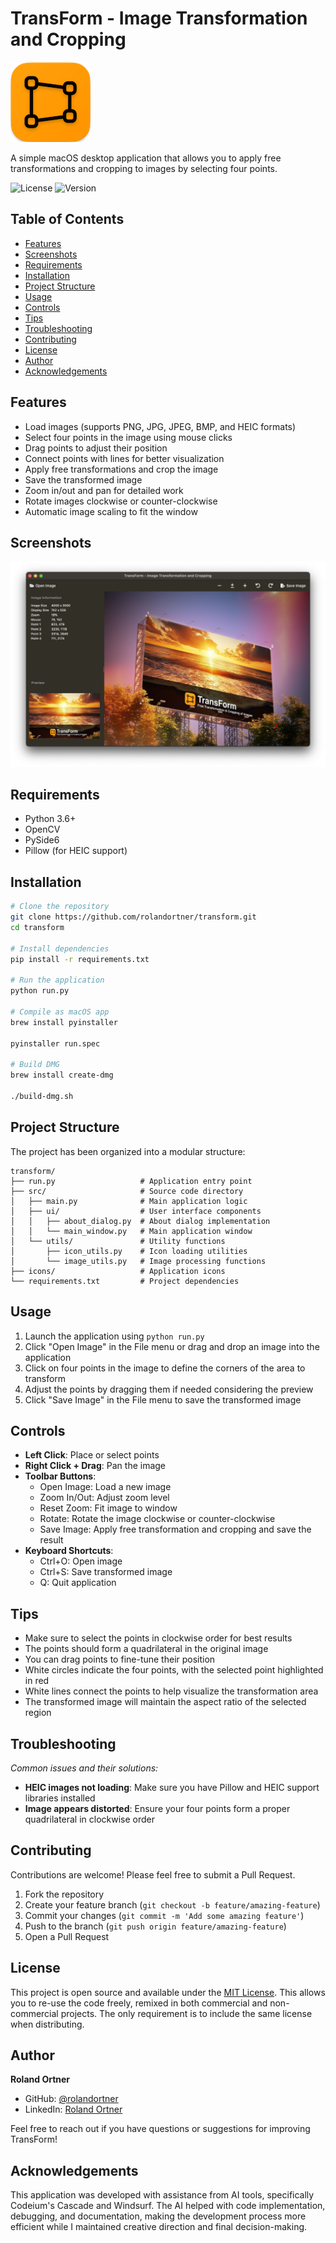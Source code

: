 # TransForm - Image Transformation and Cropping

![App Icon](images/app-icon.png)

A simple macOS desktop application that allows you to apply free transformations and cropping to images by selecting four points.

![License](https://img.shields.io/badge/license-MIT-blue.svg)
![Version](https://img.shields.io/badge/version-0.1-green.svg)

## Table of Contents
- [Features](#features)
- [Screenshots](#screenshots)
- [Requirements](#requirements)
- [Installation](#installation)
- [Project Structure](#project-structure)
- [Usage](#usage)
- [Controls](#controls)
- [Tips](#tips)
- [Troubleshooting](#troubleshooting)
- [Contributing](#contributing)
- [License](#license)
- [Author](#author)
- [Acknowledgements](#acknowledgements)

## Features

- Load images (supports PNG, JPG, JPEG, BMP, and HEIC formats)
- Select four points in the image using mouse clicks
- Drag points to adjust their position
- Connect points with lines for better visualization
- Apply free transformations and crop the image
- Save the transformed image
- Zoom in/out and pan for detailed work
- Rotate images clockwise or counter-clockwise
- Automatic image scaling to fit the window

## Screenshots

![Screenshot](images/screenshot.png)

## Requirements

- Python 3.6+
- OpenCV
- PySide6
- Pillow (for HEIC support)

## Installation

```bash
# Clone the repository
git clone https://github.com/rolandortner/transform.git
cd transform

# Install dependencies
pip install -r requirements.txt

# Run the application
python run.py

# Compile as macOS app
brew install pyinstaller

pyinstaller run.spec

# Build DMG
brew install create-dmg

./build-dmg.sh
```

## Project Structure

The project has been organized into a modular structure:

```
transform/
├── run.py                   # Application entry point
├── src/                     # Source code directory
│   ├── main.py              # Main application logic
│   ├── ui/                  # User interface components
│   │   ├── about_dialog.py  # About dialog implementation
│   │   └── main_window.py   # Main application window
│   └── utils/               # Utility functions
│       ├── icon_utils.py    # Icon loading utilities
│       └── image_utils.py   # Image processing functions
├── icons/                   # Application icons
└── requirements.txt         # Project dependencies
```

## Usage

1. Launch the application using `python run.py`
2. Click "Open Image" in the File menu or drag and drop an image into the application
3. Click on four points in the image to define the corners of the area to transform
4. Adjust the points by dragging them if needed considering the preview
5. Click "Save Image" in the File menu to save the transformed image

## Controls

- **Left Click**: Place or select points
- **Right Click + Drag**: Pan the image
- **Toolbar Buttons**:
  - Open Image: Load a new image
  - Zoom In/Out: Adjust zoom level
  - Reset Zoom: Fit image to window
  - Rotate: Rotate the image clockwise or counter-clockwise
  - Save Image: Apply free transformation and cropping and save the result
- **Keyboard Shortcuts**:
  - Ctrl+O: Open image
  - Ctrl+S: Save transformed image
  - Q: Quit application

## Tips

- Make sure to select the points in clockwise order for best results
- The points should form a quadrilateral in the original image
- You can drag points to fine-tune their position
- White circles indicate the four points, with the selected point highlighted in red
- White lines connect the points to help visualize the transformation area
- The transformed image will maintain the aspect ratio of the selected region 

## Troubleshooting

*Common issues and their solutions:*

- **HEIC images not loading**: Make sure you have Pillow and HEIC support libraries installed
- **Image appears distorted**: Ensure your four points form a proper quadrilateral in clockwise order

## Contributing

Contributions are welcome! Please feel free to submit a Pull Request.

1. Fork the repository
2. Create your feature branch (`git checkout -b feature/amazing-feature`)
3. Commit your changes (`git commit -m 'Add some amazing feature'`)
4. Push to the branch (`git push origin feature/amazing-feature`)
5. Open a Pull Request

## License

This project is open source and available under the [MIT License](LICENSE). This allows you to re-use the code freely, remixed in both commercial and non-commercial projects. The only requirement is to include the same license when distributing.

## Author

**Roland Ortner**

- GitHub: [@rolandortner](https://github.com/rolandortner)
- LinkedIn: [Roland Ortner](https://linkedin.com/in/rolandortner)

Feel free to reach out if you have questions or suggestions for improving TransForm!

## Acknowledgements

This application was developed with assistance from AI tools, specifically Codeium's Cascade and Windsurf. The AI helped with code implementation, debugging, and documentation, making the development process more efficient while I maintained creative direction and final decision-making.
